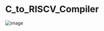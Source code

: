 # C_to_RISCV_Compiler


![image](https://user-images.githubusercontent.com/57328265/114555220-c70cc700-9c67-11eb-910c-a8f02dccb223.png)
